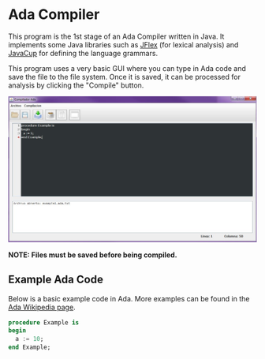 # Ada Compiler

This program is the 1st stage of an Ada Compiler written in Java. It implements some Java libraries such as [JFlex](http://jflex.de/) (for lexical analysis) and [JavaCup](http://www2.cs.tum.edu/projects/cup/) for defining the language grammars.

This program uses a very basic GUI where you can type in Ada code and save the file to the file system. Once it is saved, it can be processed for analysis by clicking the "Compile" button.

![GUI](https://raw.githubusercontent.com/BigChief45/ADA-Compiler/master/screenshots/gui.JPG)

**NOTE: Files must be saved before being compiled.**

## Example Ada Code

Below is a basic example code in Ada. More examples can be found in the [Ada Wikipedia page](https://en.wikipedia.org/wiki/Ada_(programming_language)).

```ada
procedure Example is
begin
  a := 10;
end Example;
```
